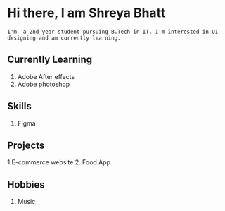 

# Hi there, I am Shreya Bhatt

```
I'm  a 2nd year student pursuing B.Tech in IT. I'm interested in UI designing and am currently learning.
```

## Currently Learning
1. Adobe After effects
2. Adobe photoshop

## Skills
1. Figma

## Projects
1.E-commerce website
2. Food App

## Hobbies
1. Music
